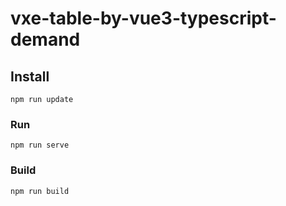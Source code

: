 # vxe-table-by-vue3-typescript-demand

## Install
```
npm run update
```

### Run
```
npm run serve
```

### Build
```
npm run build
```
